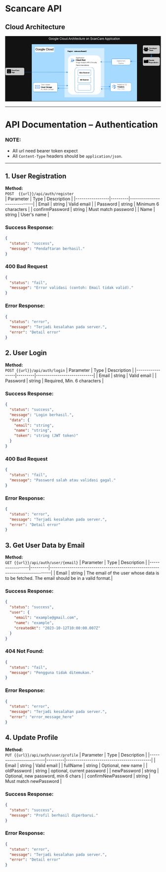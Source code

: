 # Scancare API
## Cloud Architecture
![Cloud Arsitekture](https://github.com/ScanCare-Team/.github/blob/main/assets/Arsitektur%20Backend.drawio.png)

---

# API Documentation – Authentication

### NOTE:
- All url need bearer token expect
-	 All `Content-Type` headers should be `application/json`.


---

## 1. User Registration
**Method:**  
`POST  {{url}}/api/auth/register`	
| Parameter       | Type    | Description                 |
|-----------------|---------|-----------------------------|
| Email           | string  | Valid email                 |
| Password        | string  | Minimum 6 characters        |
| confirmPassword | string  | Must match password         |
| Name            | string  | User's name                 |

### Success Response:
```` json
{
  "status": "success",
  "message": "Pendaftaran berhasil."
}
````

### 400 Bad Request
```` json
{
  "status": "fail",
  "message": "Error validasi (contoh: Email tidak valid)."
}
````

### Error Response:
```` json
{
  "status": "error",
  "message": "Terjadi kesalahan pada server.",
  "error": "Detail error"
}
````

## 2. User Login
**Method:**  
`POST {{url}}/api/auth/login`
| Parameter       | Type    | Description                 |
|-----------------|---------|-----------------------------|
| Email           | string  | Valid email                 |
| Password        | string  | Required, Min. 6 characters |

### Success Response:
```` json
{
  "status": "success",
  "message": "Login berhasil.",
  "data": {
    "email": "string",
    "name": "string",
    "token": "string (JWT token)"
  }
}
````

### 400 Bad Request
```` json
{
  "status": "fail",
  "message": "Password salah atau validasi gagal."
}
````

### Error Response:
```` json
{
  "status": "error",
  "message": "Terjadi kesalahan pada server.",
  "error": "Detail error"
}
```` 
## 3. Get User Data by Email
**Method:**  
`GET {{url}}/api/auth/user/{email}`
| Parameter       | Type    | Description                                                                  |
|-----------------|---------|------------------------------------------------------------------------------|
| Email           | string  | The email of the user whose data is to be fetched. The email should be in a valid format.|

### Success Response:
```` json
{
  "status": "success",
  "user": {
    "email": "example@gmail.com",
    "name": "example",
    "createdAt": "2023-10-12T10:00:00.007Z"
  }
}
````

### 404 Not Found:
```` json
{
  "status": "fail",
  "message": "Pengguna tidak ditemukan."
}
````

### Error Response:
```` json
{
  "status": "error",
  "message": "Terjadi kesalahan pada server.",
  "error": "error_message_here"
}
````

## 4. Update Profile
**Method:**  
`PUT {{url}}/api/auth/user/profile`
| Parameter               | Type    | Description                               |
|-------------------------|---------|-------------------------------------------|
| Email                   | string  | Valid email                               |
| fullName                | string  | Optional, new name                        |
| oldPassword             | string  | optional, current password                |
| newPassword             | string  | Optional, new password, min 6 chars       |
| confirmNewPassword      | string  | Must match newPassword                    |

### Success Response:
```` json
{
  "status": "success",
  "message": "Profil berhasil diperbarui."
} 
````

### Error Response:
```` json
{
  "status": "error",
  "message": "Terjadi kesalahan pada server.",
  "error": "Detail error"
}
````
